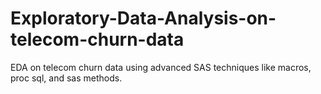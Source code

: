 # Exploratory-Data-Analysis-on-telecom-churn-data
 EDA on telecom churn data using advanced SAS techniques like macros,  proc sql, and sas methods.
